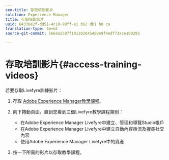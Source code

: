```yaml
---
seo-title: 存取培訓影片
solution: Experience Manager
title: 存取培訓影片
uuid: 64338e2f-dd51-4c10-98ff-e1 b62 db1 b0 ca
translation-type: tm+mt
source-git-commit: 566ea2587f101202045488e9f4edf73ece100293

---
```



# 存取培訓影片{#access-training-videos}

若要存取Livefyre訓練影片：

1. 存取 [Adobe Experience Manager教學課程](https://helpx.adobe.com/experience-manager/tutorials.html)。
1. 向下捲動頁面，直到您看到三個Livefyre教學課程類別：

   * 在Adobe Experience Manager Livefyre中建立、管理和導覽Studio帳戶
   * 在Adobe Experience Manager Livefyre中建立自動內容串流及搜尋社交內容
   * 使用Adobe Experience Manager Livefyre中的資產

1. 按一下所需的影片以存取教學課程。

